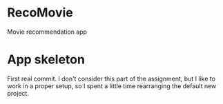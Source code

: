 # RecoMovie
Movie recommendation app

# App skeleton
First real commit. I don't consider this part of the assignment, but I like to work in a proper setup, so I spent a
little time rearranging the default new project. 
